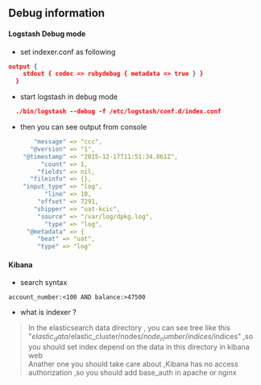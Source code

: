## Debug information

#### Logstash Debug mode

* set indexer.conf as following 
```json
output {
    stdout { codec => rubydebug { metadata => true } }
  }
```

 * start logstash in debug mode 
```json
  ./bin/logstash --debug -f /etc/logstash/conf.d/index.conf
```
* then you can see output from console 

```yaml
       "message" => "ccc",
      "@version" => "1",
    "@timestamp" => "2015-12-17T11:51:34.061Z",
         "count" => 1,
        "fields" => nil,
      "fileinfo" => {},
    "input_type" => "log",
          "line" => 10,
        "offset" => 7291,
       "shipper" => "uat-kcic",
        "source" => "/var/log/dpkg.log",
          "type" => "log",
     "@metadata" => {
        "beat" => "uat",
        "type" => "log"
```

#### Kibana 

* search syntax
```
account_number:<100 AND balance:>47500
```

* what is indexer ?

> In the elasticsearch data directory , you can see tree like this "$elastic_data/$elastic_cluster/nodes/$node_number/indices/$indices"
,so you should set index depend on the data in this directory in kibana web  
> Anather one you should take care about ,Kibana has no access authorization ,so you should add base_auth in apache or nginx  

